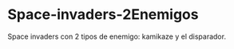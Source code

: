 Space-invaders-2Enemigos
========================

Space invaders con 2 tipos de enemigo: kamikaze y el disparador.

